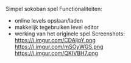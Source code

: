 Simpel sokoban spel
Functionaliteiten:
  - online levels opslaan/laden
  - makkelijk tegebruiken level editor
  - werking van het originele spel
Screenshots:
https://i.imgur.com/CDAljpY.png  
https://i.imgur.com/mSOyWGS.png  
https://i.imgur.com/QKIVBH7.png  
